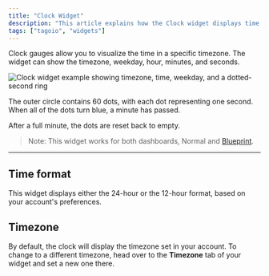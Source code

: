 ```yaml
---
title: "Clock Widget"
description: "This article explains how the Clock widget displays time for a selected timezone, including how the seconds ring works and how the widget follows 12‑ or 24‑hour format based on account preferences."
tags: ["tagoio", "widgets"]
---
```

Clock gauges allow you to visualize the time in a specific timezone. The widget can show the timezone, weekday, hour, minutes, and seconds.

![Clock widget example showing timezone, time, weekday, and a dotted-second ring](/docs_imagem/tagoio/clock-widget-2.png)

The outer circle contains 60 dots, with each dot representing one second. When all of the dots turn blue, a minute has passed.

After a full minute, the dots are reset back to empty.

> Note: This widget works for both dashboards, Normal and [Blueprint](/docs/tagoio/dashboards/blueprint-dashboard).

---

## Time format

This widget displays either the 24-hour or the 12-hour format, based on your account's preferences.

## Timezone

By default, the clock will display the timezone set in your account. To change to a different timezone, head over to the **Timezone** tab of your widget and set a new one there.